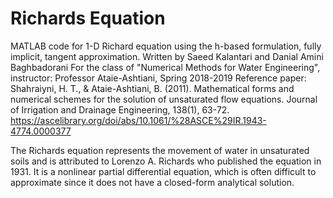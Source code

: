 # Richards Equation
MATLAB code for 1-D Richard equation using the h-based formulation, fully
implicit, tangent approximation.
Written by Saeed Kalantari and Danial Amini Baghbadorani
For the class of "Numerical Methods for Water Engineering", instructor:
Professor Ataie-Ashtiani, Spring 2018-2019
Reference paper:
Shahraiyni, H. T., & Ataie-Ashtiani, B. (2011). Mathematical forms and numerical schemes for the solution of unsaturated flow equations. Journal of Irrigation and Drainage Engineering, 138(1), 63-72.
https://ascelibrary.org/doi/abs/10.1061/%28ASCE%29IR.1943-4774.0000377

The Richards equation represents the movement of water in unsaturated soils and is attributed to Lorenzo A. Richards who published the equation in 1931. It is a nonlinear partial differential equation, which is often difficult to approximate since it does not have a closed-form analytical solution.
